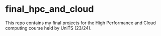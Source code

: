 # final_hpc_and_cloud

This repo contains my final projects for the High Performance and Cloud computing course held by UniTS (23/24).
